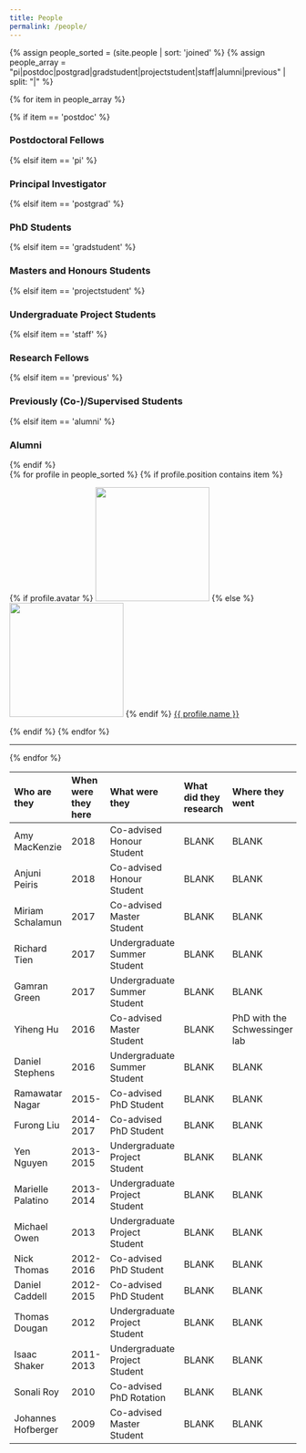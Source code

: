 ```yaml
---
title: People
permalink: /people/
---
```


{% assign people_sorted = (site.people | sort: 'joined' %}
{% assign people_array = "pi|postdoc|postgrad|gradstudent|projectstudent|staff|alumni|previous" | split: "|" %}

{% for item in people_array %}

<div class="pos_header">
{% if item == 'postdoc' %}
<h3>Postdoctoral Fellows</h3>
 {% elsif item == 'pi' %}
<h3>Principal Investigator</h3>
 {% elsif item == 'postgrad' %}
<h3>PhD Students</h3>
 {% elsif item == 'gradstudent' %}
<h3>Masters and Honours Students</h3>
 {% elsif item == 'projectstudent' %}
<h3>Undergraduate Project Students</h3>
 {% elsif item == 'staff' %}
<h3>Research Fellows</h3>
 {% elsif item == 'previous' %}
<h3>Previously (Co-)/Supervised Students</h3>
 {% elsif item == 'alumni' %}
<h3>Alumni</h3>
{% endif %}
</div>

<div class="content list people">
  {% for profile in people_sorted %}
    {% if profile.position contains item %}
    <div class="list-item-people">
      <p class="list-post-title">
        {% if profile.avatar %}
        <a href="{{ site.baseurl }}{{ profile.url }}"><img width="200" src="{{site.baseurl}}/images/people/{{profile.avatar}}"></a>
        {% else %}
        <a href="{{ site.baseurl }}{{ profile.url }}"><img width="200" src="http://evansheline.com/wp-content/uploads/2011/02/facebook-Storm-Trooper.jpg"></a>
        {% endif %}
        <a class="name" href="{{ site.baseurl }}{{ profile.url }}">{{ profile.name }}</a>
      </p>
    </div>    
    {% endif %}
  {% endfor %}
</div>
<hr>

{% endfor %}


| Who are they | When were they here | What were they | What did they research | Where they went |
| :------------- |:-------------| :-----------| :-----------| :-----------|
| Amy MacKenzie | 2018 | Co-advised Honour Student | BLANK | BLANK
| Anjuni Peiris | 2018 | Co-advised Honour Student | BLANK | BLANK
| Miriam Schalamun | 2017 | Co-advised Master Student | BLANK | BLANK
| Richard Tien | 2017 | Undergraduate Summer Student | BLANK | BLANK
| Gamran Green | 2017 | Undergraduate Summer Student | BLANK | BLANK
| Yiheng Hu | 2016 | Co-advised Master Student | BLANK | PhD with the Schwessinger lab
| Daniel Stephens | 2016 | Undergraduate Summer Student | BLANK | BLANK
| Ramawatar Nagar | 2015- | Co-advised PhD Student | BLANK | BLANK
| Furong Liu | 2014-2017 | Co-advised PhD Student | BLANK | BLANK
| Yen Nguyen | 2013-2015 | Undergraduate Project Student | BLANK | BLANK
| Marielle Palatino | 2013-2014 | Undergraduate Project Student | BLANK | BLANK
| Michael Owen | 2013 | Undergraduate Project Student | BLANK | BLANK
| Nick Thomas | 2012-2016 | Co-advised PhD Student | BLANK | BLANK
| Daniel Caddell | 2012-2015 | Co-advised PhD Student | BLANK | BLANK
| Thomas Dougan | 2012 | Undergraduate Project Student | BLANK | BLANK
| Isaac Shaker | 2011-2013 | Undergraduate Project Student | BLANK | BLANK
| Sonali Roy | 2010 | Co-advised PhD Rotation | BLANK | BLANK
| Johannes Hofberger | 2009 | Co-advised Master Student | BLANK | BLANK
